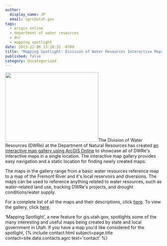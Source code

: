```yaml
---
author:
  display_name: JP
  email: ugrc@utah.gov
tags:
  - arcgis online
  - department of water resources
  - dnr
  - mapping spotlight
date: 2013-12-06 13:28:31 -0700
title: "Mapping Spotlight: Division of Water Resources Interactive Maps"
published: false
category: Uncategorized
---
```


<p><a href="/images/404.png"><img src="{% link images/DWReGallery-300x223.jpg %}" alt="" title="DWReGallery" width="300" height="223" class="inline-text-left" /></a>The Division of Water Resources (DWRe) at the Department of Natural Resources has created <a href="https://utahdnr.maps.arcgis.com/apps/PublicGallery/index.html?appid=85fc79669ffc421787501a7a9185a980&group=05b76e9c026248c3971ebe9da4f864ae">an interactive map gallery using ArcGIS Online</a> to showcase all of DWRe's interactive maps in a single location. The interactive map gallery provides easy navigation and a static location for finding newly created maps.  </p>
<p>The maps in the gallery range from a basic water resources reference map to a map of the Fremont River and it's local reservoirs and diversions. The maps can be used to reference anything related to water resources, such as water-related land use, tracking DWRe's projects, and drought conditions/water supply. </p>
<p>For a complete list of all the maps and their descriptions, click <a href="https://docs.google.com/a/utah.gov/document/d/1IQhoxOXuF7wtxF1xBoPCswS1brTJ8rlGkYzTnLRg67c/edit">here</a>. To view the gallery, click <a href="https://utahdnr.maps.arcgis.com/apps/PublicGallery/index.html?appid=85fc79669ffc421787501a7a9185a980&group=05b76e9c026248c3971ebe9da4f864ae">here</a>.</p>
<p>‘Mapping Spotlight’, a new feature for gis.utah.gov, spotlights some of the many interesting and useful maps being created by state and local government in Utah. If you have a map you'd like considered for the spotlight, {% include contact.html subject=page.title contact=site.data.contacts.agrc text='contact' %}</p>
